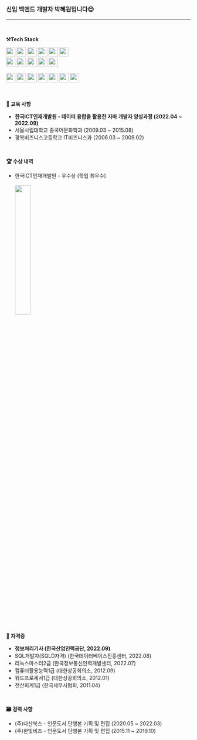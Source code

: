 <h3><p>
 신입 백엔드 개발자 박혜원입니다😊
</p></h3> <hr>
<br>

<p>
    <Strong>⚒️Tech Stack </Strong><br>
</p>

<p display="inline-block">
    <img src="https://img.shields.io/badge/JAVA-007396?style=for-the-badge&logo=java&logoColor=white" height="25px;"> 
    <img src="https://img.shields.io/badge/Spring-6DB33F?style=for-the-badge&logo=Spring&logoColor=white" height="25px;">
    <img src="https://img.shields.io/badge/SpringBoot-6DB33F?style=for-the-badge&logo=SpringBoot&logoColor=white" height="25px;">
    <img src="https://img.shields.io/badge/mysql-4479A1?style=for-the-badge&logo=mysql&logoColor=white" height="25px;">
    <img src="https://img.shields.io/badge/oracle-F80000?style=for-the-badge&logo=Oracle&logoColor=white" height="25px;">
    <img src="https://img.shields.io/badge/MyBatis-343434?style=for-the-badge&logo&logoColor=white" height="25px;"><br>
    <img src="https://img.shields.io/badge/JSP-4B4B77?style=for-the-badge&logo&logoColor=white" height="25px;">
    <img src="https://img.shields.io/badge/Servlet-FF7800?style=for-the-badge&logo=Stripe&logoColor=white" height="25px;">
    <img src="https://img.shields.io/badge/RestAPI-36B6E5?style=for-the-badge&logo&logoColor=white" height="25px;">
    <img src="https://img.shields.io/badge/Maven-C71A36?style=for-the-badge&logo=Apache Maven&logoColor=white" height="25px;">
    <img src="https://img.shields.io/badge/tomcat-F8DC75?style=for-the-badge&logo=Apache Tomcat&logoColor=black" height="25px;">
</p>

<p display="inline-block">
  <img src="https://img.shields.io/badge/javascript-F7DF1E?style=for-the-badge&logo=javascript&logoColor=black" height="25px;">
  <img src="https://img.shields.io/badge/css-1572B6?style=for-the-badge&logo=css3&logoColor=white" height="25px;">
  <img src="https://img.shields.io/badge/html5-E34F26?style=for-the-badge&logo=html5&logoColor=white" height="25px;">
  <img src="https://img.shields.io/badge/jquery-0769AD?style=for-the-badge&logo=jQuery&logoColor=white" height="25px;">
  <img src="https://img.shields.io/badge/bootstrap-7952B3?style=for-the-badge&logo=Bootstrap&logoColor=white" height="25px;">
  <img src="https://img.shields.io/badge/json-000000?style=for-the-badge&logo=JSON&logoColor=white" height="25px;">
  <img src="https://img.shields.io/badge/ajax-00A8E1?style=for-the-badge&logo=y&logoColor=white" height="25px;">
</p>

<br>
<p>
    <Strong>📗 교육 사항 </Strong><br>
</p>
<p display="inline-block">
 <ul>
  <li><b>한국ICT인재개발원 - 데이터 융합을 활용한 자바 개발자 양성과정 (2022.04 ~ 2022.09)</b></li>
  <li>서울시립대학교 중국어문화학과 (2009.03 ~ 2015.08)</li>
  <li>경복비즈니스고등학교 IT비즈니스과 (2006.03 ~ 2009.02)</li>
 </ul><br>
 <p>
   <Strong>🏆 수상 내역 </Strong><br>
 </p>
   <ul>
 <li>한국ICT인재개발원 - 우수상 (학업 최우수)</li><br>
   <img src = https://user-images.githubusercontent.com/90268447/193783914-657266e2-bcc5-4c79-804b-e4dc11cca41e.png width="30%"> </img>
</p>
   </ul>
<br>

<p>
    <Strong>📝 자격증 </Strong><br>
</p>
<p display="inline-block">
 <ul>
  <li><b>정보처리기사 (한국산업인력공단, 2022.09)</b></li>
  <li>SQL개발자(SQLD자격) (한국데이터베이스진흥센터, 2022.08)</li>
  <li>리눅스마스터2급 (한국정보통신인력개발센터, 2022.07)</li>
  <li>컴퓨터활용능력1급 (대한상공회의소, 2012.09)</li>
  <li>워드프로세서1급 (대한상공회의소, 2012.01)</li>
  <li>전산회계1급 (한국세무사협회, 2011.04)</li>
 </ul>
</p>
<br>

<p>
    <Strong>🗃️ 경력 사항 </Strong><br>
</p>
<p display="inline-block">
 <ul>
  <li>(주)다산북스 - 인문도서 단행본 기획 및 편집 (2020.05 ~ 2022.03)</li>
  <li>(주)한빛비즈 - 인문도서 단행본 기획 및 편집 (2015.11 ~ 2019.10)</li>
 </ul>
</p>
<br>
